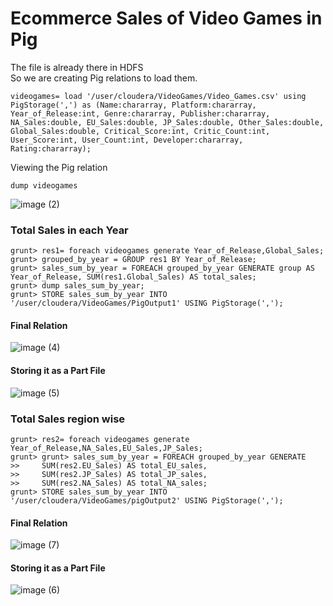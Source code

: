 # Ecommerce Sales of Video Games in Pig
The file is already there in HDFS <br>
So we are creating Pig relations to load them.
```
videogames= load '/user/cloudera/VideoGames/Video_Games.csv' using PigStorage(',') as (Name:chararray, Platform:chararray, Year_of_Release:int, Genre:chararray, Publisher:chararray, NA_Sales:double, EU_Sales:double, JP_Sales:double, Other_Sales:double, Global_Sales:double, Critical_Score:int, Critic_Count:int, User_Score:int, User_Count:int, Developer:chararray, Rating:chararray);
```
Viewing the Pig relation
```
dump videogames
```
![image (2)](https://github.com/abirbhattacharya82/IBM-Big-Data-Training-Projects/assets/70687014/5fa697ec-5c9e-4d0c-af9d-8f9c70e594db)
### Total Sales in each Year
```
grunt> res1= foreach videogames generate Year_of_Release,Global_Sales;
grunt> grouped_by_year = GROUP res1 BY Year_of_Release;
grunt> sales_sum_by_year = FOREACH grouped_by_year GENERATE group AS Year_of_Release, SUM(res1.Global_Sales) AS total_sales;
grunt> dump sales_sum_by_year;
grunt> STORE sales_sum_by_year INTO '/user/cloudera/VideoGames/PigOutput1' USING PigStorage(',');
```
#### Final Relation
![image (4)](https://github.com/abirbhattacharya82/IBM-Big-Data-Training-Projects/assets/70687014/ec797ad2-5e5c-47c0-ba56-3bd4e0412fd1)
#### Storing it as a Part File
![image (5)](https://github.com/abirbhattacharya82/IBM-Big-Data-Training-Projects/assets/70687014/13ab3102-f50a-4556-8049-93647925be50)

### Total Sales region wise
```
grunt> res2= foreach videogames generate Year_of_Release,NA_Sales,EU_Sales,JP_Sales;
grunt> grunt> sales_sum_by_year = FOREACH grouped_by_year GENERATE
>>     SUM(res2.EU_Sales) AS total_EU_sales,
>>     SUM(res2.JP_Sales) AS total_JP_sales,
>>     SUM(res2.NA_Sales) AS total_NA_sales;
grunt> STORE sales_sum_by_year INTO '/user/cloudera/VideoGames/pigOutput2' USING PigStorage(',');
```
#### Final Relation
![image (7)](https://github.com/abirbhattacharya82/IBM-Big-Data-Training-Projects/assets/70687014/f3d7870d-edef-4281-aaaa-bae34af14cdd)
#### Storing it as a Part File
![image (6)](https://github.com/abirbhattacharya82/IBM-Big-Data-Training-Projects/assets/70687014/555c0553-e1c7-4571-80b5-32a54b81514b)

